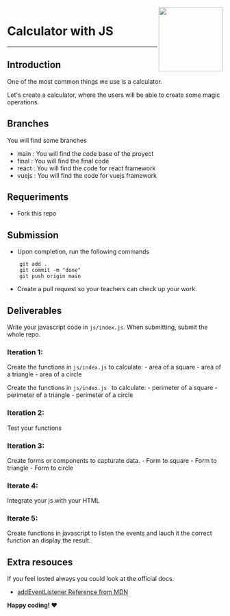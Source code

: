 <img align="right" width="150" height="150" src="https://media-exp1.licdn.com/dms/image/C4E0BAQF7BYCCZt5epw/company-logo_200_200/0?e=2159024400&v=beta&t=qUAFP9bUgBEEXGVQYpUXW1J_OiP8e0r4rFBpqp8OrxA">

# Calculator with JS

***
## Introduction
One of the most common things we use is a calculator.

Let's create a calculator, where the users will be able to create some magic operations.

## Branches
You will find some branches
- main : You will find the code base of the proyect
- final : You will find the final code 
- react : You will find the code for react framework
- vuejs :  You will find the code for vuejs framework 
## Requeriments
- Fork this repo

## Submission
- Upon completion, run the following commands

```
    git add .
    git commit -m "done"
    git push origin main

```
- Create a pull request so your teachers can check up your work.

## Deliverables

Write your javascript code in `js/index.js`. When submitting, submit the whole repo.

### Iteration 1: 

Create the functions in `js/index.js` to calculate:
    - area of a square
    - area of a triangle
    - area of a circle 

Create the functions in `js/index.js ` to calculate:
    - perimeter of a square
    - perimeter of a triangle
    - perimeter of a circle

### Iteration 2: 
Test your functions

### Iteration 3:
Create forms or components to capturate data.
    - Form to square
    - Form to triangle
    - Form to circle
### Iterate 4: 
Integrate your js with your HTML

### Iterate 5:
Create functions in javascript to listen the events and lauch it the correct function an display the result.

## Extra resouces
If you feel losted always you could look at the official docs.

- [addEventListener Reference from MDN](https://developer.mozilla.org/en-US/docs/Web/API/EventTarget/addEventListener)


__Happy coding! :heart:__
